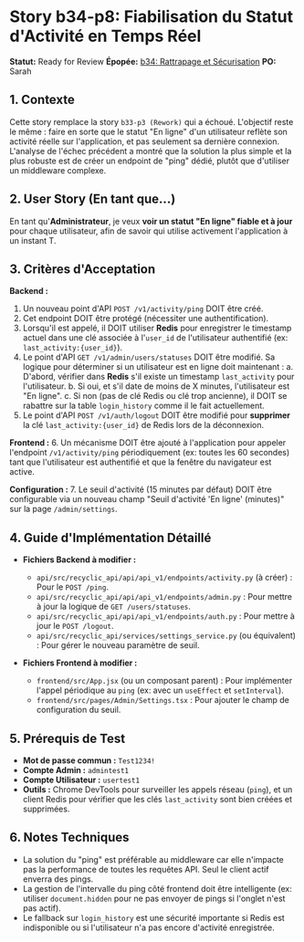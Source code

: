 # Story b34-p8: Fiabilisation du Statut d'Activité en Temps Réel

**Statut:** Ready for Review
**Épopée:** [b34: Rattrapage et Sécurisation](./../epics/epic-b34-rattrapage-securisation.md)
**PO:** Sarah

## 1. Contexte

Cette story remplace la story `b33-p3 (Rework)` qui a échoué. L'objectif reste le même : faire en sorte que le statut "En ligne" d'un utilisateur reflète son activité réelle sur l'application, et pas seulement sa dernière connexion. L'analyse de l'échec précédent a montré que la solution la plus simple et la plus robuste est de créer un endpoint de "ping" dédié, plutôt que d'utiliser un middleware complexe.

## 2. User Story (En tant que...)

En tant qu'**Administrateur**, je veux **voir un statut "En ligne" fiable et à jour** pour chaque utilisateur, afin de savoir qui utilise activement l'application à un instant T.

## 3. Critères d'Acceptation

**Backend :**
1.  Un nouveau point d'API `POST /v1/activity/ping` DOIT être créé.
2.  Cet endpoint DOIT être protégé (nécessiter une authentification).
3.  Lorsqu'il est appelé, il DOIT utiliser **Redis** pour enregistrer le timestamp actuel dans une clé associée à l'`user_id` de l'utilisateur authentifié (ex: `last_activity:{user_id}`).
4.  Le point d'API `GET /v1/admin/users/statuses` DOIT être modifié. Sa logique pour déterminer si un utilisateur est en ligne doit maintenant :
    a. D'abord, vérifier dans **Redis** s'il existe un timestamp `last_activity` pour l'utilisateur.
    b. Si oui, et s'il date de moins de X minutes, l'utilisateur est "En ligne".
    c. Si non (pas de clé Redis ou clé trop ancienne), il DOIT se rabattre sur la table `login_history` comme il le fait actuellement.
5.  Le point d'API `POST /v1/auth/logout` DOIT être modifié pour **supprimer** la clé `last_activity:{user_id}` de Redis lors de la déconnexion.

**Frontend :**
6.  Un mécanisme DOIT être ajouté à l'application pour appeler l'endpoint `/v1/activity/ping` périodiquement (ex: toutes les 60 secondes) tant que l'utilisateur est authentifié et que la fenêtre du navigateur est active.

**Configuration :**
7.  Le seuil d'activité (15 minutes par défaut) DOIT être configurable via un nouveau champ "Seuil d'activité 'En ligne' (minutes)" sur la page `/admin/settings`.

## 4. Guide d'Implémentation Détaillé

- **Fichiers Backend à modifier :**
  - `api/src/recyclic_api/api/api_v1/endpoints/activity.py` (à créer) : Pour le `POST /ping`.
  - `api/src/recyclic_api/api/api_v1/endpoints/admin.py` : Pour mettre à jour la logique de `GET /users/statuses`.
  - `api/src/recyclic_api/api/api_v1/endpoints/auth.py` : Pour mettre à jour le `POST /logout`.
  - `api/src/recyclic_api/services/settings_service.py` (ou équivalent) : Pour gérer le nouveau paramètre de seuil.

- **Fichiers Frontend à modifier :**
  - `frontend/src/App.jsx` (ou un composant parent) : Pour implémenter l'appel périodique au `ping` (ex: avec un `useEffect` et `setInterval`).
  - `frontend/src/pages/Admin/Settings.tsx` : Pour ajouter le champ de configuration du seuil.

## 5. Prérequis de Test

- **Mot de passe commun :** `Test1234!`
- **Compte Admin :** `admintest1`
- **Compte Utilisateur :** `usertest1`
- **Outils :** Chrome DevTools pour surveiller les appels réseau (`ping`), et un client Redis pour vérifier que les clés `last_activity` sont bien créées et supprimées.

## 6. Notes Techniques

-   La solution du "ping" est préférable au middleware car elle n'impacte pas la performance de toutes les requêtes API. Seul le client actif enverra des pings.
-   La gestion de l'intervalle du ping côté frontend doit être intelligente (ex: utiliser `document.hidden` pour ne pas envoyer de pings si l'onglet n'est pas actif).
-   Le fallback sur `login_history` est une sécurité importante si Redis est indisponible ou si l'utilisateur n'a pas encore d'activité enregistrée.
